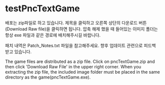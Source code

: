 # testPncTextGame
배포는 zip파일로 하고 있습니다. 제목을 클릭하고 오른쪽 상단의 다운로드 버튼(Download Raw file)을 클릭하면 됩니다.
압축 해제 했을 때 들어있는 이미지 폴더는 항상 exe 파일과 같은 경로에 배치해주시길 바랍니다.

패치 내역은 Patch_Notes.txt 파일을 참고해주세요.
향후 업데이트 관련으로 피드백 받고 있습니다.

The game files are distributed as a zip file. Click on pncTextGame.zip and then click 'Download Raw File' in the upper right corner.
When you extracting the zip file, the included image folder must be placed in the same directory as the game(pncTextGame.exe).
